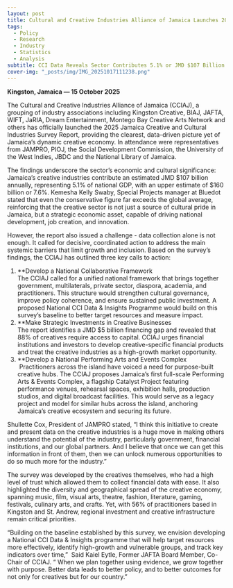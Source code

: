 ```yaml
---
layout: post
title: Cultural and Creative Industries Alliance of Jamaica Launches 2025 Bluedot CCI Survey Report
tags:
  - Policy
  - Research
  - Industry
  - Statistics
  - Analysis
subtitle: CCI Data Reveals Sector Contributes 5.1% or JMD $107 Billion to GDP
cover-img: "_posts/img/IMG_20251017111238.png"
---
```

**Kingston, Jamaica — 15 October 2025**

The Cultural and Creative Industries Alliance of Jamaica (CCIAJ), a grouping of industry associations including Kingston Creative, BIAJ, JAFTA, WIFT, JaRIA, Dream Entertainment, Montego Bay Creative Arts Network and others has officially launched the 2025 Jamaica Creative and Cultural Industries Survey Report, providing the clearest, data-driven picture yet of Jamaica’s dynamic creative economy. In attendance were representatives from JAMPRO, PIOJ, the Social Development Commission, the University of the West Indies, JBDC and the National Library of Jamaica.

The findings underscore the sector’s economic and cultural significance: Jamaica’s creative industries contribute an estimated JMD $107 billion annually, representing 5.1% of national GDP, with an upper estimate of $160 billion or 7.6%. Kemesha Kelly Swaby, Special Projects manager at Bluedot stated that even the conservative figure far exceeds the global average, reinforcing that the creative sector is not just a source of cultural pride in Jamaica, but a strategic economic asset, capable of driving national development, job creation, and innovation.

However, the report also issued a challenge - data collection alone is not enough. It called for decisive, coordinated action to address the main systemic barriers that limit growth and inclusion. Based on the survey’s findings, the CCIAJ has outlined three key calls to action:

1. **Develop a National Collaborative Framework  
    The CCIAJ called for a unified national framework that brings together government, multilaterals, private sector, diaspora, academia, and practitioners. This structure would strengthen cultural governance, improve policy coherence, and ensure sustained public investment. A proposed National CCI Data & Insights Programme would build on this survey’s baseline to better target resources and measure impact.
2. **Make Strategic Investments in Creative Businesses  
	The report identifies a JMD $5 billion financing gap and revealed that 88% of creatives require access to capital. CCIAJ urges financial institutions and investors to develop creative-specific financial products and treat the creative industries as a high-growth market opportunity.
3. **Develop a National Performing Arts and Events Complex  
     Practitioners across the island have voiced a need for purpose-built creative hubs. The CCIAJ proposes Jamaica’s first full-scale Performing Arts & Events Complex, a flagship Catalyst Project featuring performance venues, rehearsal spaces, exhibition halls, production studios, and digital broadcast facilities. This would serve as a legacy project and model for similar hubs across the island, anchoring Jamaica’s creative ecosystem and securing its future.

Shullette Cox, President of JAMPRO stated, “I think this initiative to create and present data on the creative industries is a huge move in making others understand the potential of the industry, particularly government, financial institutions, and our global partners. And I believe that once we can get this information in front of them, then we can unlock numerous opportunities to do so much more for the industry.”

The survey was developed by the creatives themselves, who had a high level of trust which allowed them to collect financial data with ease. It also highlighted the diversity and geographical spread of the creative economy, spanning music, film, visual arts, theatre, fashion, literature, gaming, festivals, culinary arts, and crafts. Yet, with 56% of practitioners based in Kingston and St. Andrew, regional investment and creative infrastructure remain critical priorities.

“Building on the baseline established by this survey, we envision developing a National CCI Data & Insights programme that will help target resources more effectively, identify high-growth and vulnerable groups, and track key indicators over time,”  Said Kaiel Eytle, Former JAFTA Board Member, Co-Chair of CCIAJ. “ When we plan together using evidence, we grow together with purpose. Better data leads to better policy, and to better outcomes for not only for creatives but for our country.”
